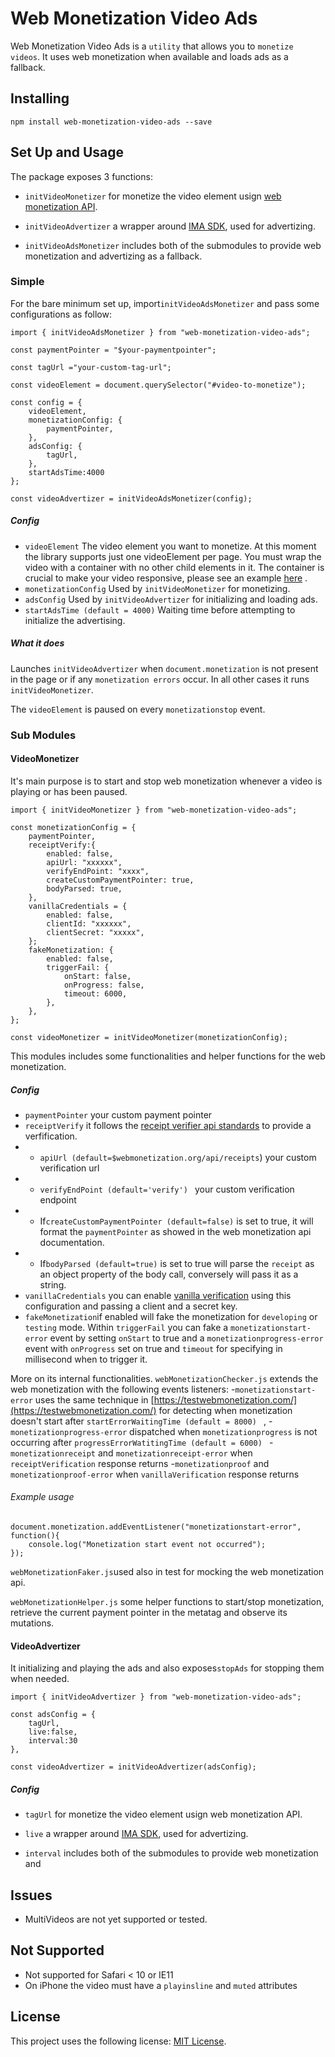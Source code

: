 # Web Monetization Video Ads

Web Monetization Video Ads is a `utility` that allows you to `monetize videos`.
It uses web monetization when available and loads ads as a fallback.

## Installing
```
npm install web-monetization-video-ads --save
```
## Set Up and Usage

The package exposes 3 functions:

-  `initVideoMonetizer` for monetize the video element usign [web monetization API](https://webmonetization.org/).

-  `initVideoAdvertizer` a wrapper around [IMA SDK](https://developers.google.com/interactive-media-ads/docs/sdks/html5/client-side), used for advertizing.

-  `initVideoAdsMonetizer` includes both of the submodules to provide web monetization and advertizing as a fallback.

### Simple

For the bare minimum set up, import`initVideoAdsMonetizer` and pass some configurations as follow:
```
import { initVideoAdsMonetizer } from "web-monetization-video-ads";

const paymentPointer = "$your-paymentpointer";

const tagUrl ="your-custom-tag-url";

const videoElement = document.querySelector("#video-to-monetize");

const config = {
	videoElement,
	monetizationConfig: {
		paymentPointer,
	},
	adsConfig: {
		tagUrl,
	},
	startAdsTime:4000  
};

const videoAdvertizer = initVideoAdsMonetizer(config);
```
##### Config
-  `videoElement`  The video element you want to monetize. At this moment the library supports just one videoElement per page. You must wrap the video with a container with no other child elements in it. The container is crucial to make your video responsive, please see an example [here](https://css-tricks.com/fluid-width-video/) . 
-  `monetizationConfig` Used by `initVideoMonetizer` for monetizing.
-  `adsConfig` Used by `initVideoAdvertizer` for initializing and loading ads.
- `startAdsTime (default = 4000)` Waiting time before attempting to initialize the advertising.

##### What it does
Launches `initVideoAdvertizer` when `document.monetization` is not present in the page or if any `monetization errors` occur.  In all other cases it runs `initVideoMonetizer`.

 The `videoElement` is paused on every `monetizationstop` event.

### Sub Modules

#### VideoMonetizer

It's main purpose is to start and stop web monetization whenever a video is playing or has been paused.
```
import { initVideoMonetizer } from "web-monetization-video-ads";

const monetizationConfig = {
	paymentPointer,
	receiptVerify:{
		enabled: false,
		apiUrl: "xxxxxx",
		verifyEndPoint: "xxxx",
		createCustomPaymentPointer: true,
		bodyParsed: true,
	},
	vanillaCredentials = {
		enabled: false,
		clientId: "xxxxxx",
		clientSecret: "xxxxx",
	};
	fakeMonetization: {
		enabled: false,
		triggerFail: {
			onStart: false,
			onProgress: false,
			timeout: 6000,
		},
	},
};

const videoMonetizer = initVideoMonetizer(monetizationConfig);
```
This modules includes some functionalities and helper functions for the web monetization.

##### Config
-  `paymentPointer` your custom payment pointer
-  `receiptVerify` it follows the [receipt verifier api standards](https://webmonetization.org/docs/receipt-verifier) to provide a verfification.
- - `apiUrl (default=$webmonetization.org/api/receipts`)  your custom verification url
- - `verifyEndPoint (default='verify') `  your custom verification endpoint
- - If`createCustomPaymentPointer (default=false)` is set to true, it will format the `paymentPointer` as showed in the web monetization api documentation.
- - If`bodyParsed (default=true)` is set to true will parse the `receipt` as an object property of the body call, conversely will pass it as a string.
-  `vanillaCredentials` you can enable [vanilla verification](https://vanilla.so/) using this configuration and passing a client and a secret key.
-  `fakeMonetization`if enabled will fake the monetization for `developing` or `testing` mode. Within `triggerFail` you can fake a `monetizationstart-error`  event by setting `onStart` to true and a `monetizationprogress-error` event with `onProgress` set on true and  `timeout` for specifying in millisecond when to trigger it.

More on its internal functionalities.
`webMonetizationChecker.js` extends the web monetization with the following events listeners:
-`monetizationstart-error` uses the same technique in [https://testwebmonetization.com/](https://testwebmonetization.com/) for detecting when monetization doesn't start after `startErrorWaitingTime (default = 8000) ` ,
-`monetizationprogress-error`  dispatched when `monetizationprogress` is not occurring after `progressErrorWatitingTime (default = 6000) `
-`monetizationreceipt`  and `monetizationreceipt-error` when `receiptVerification` response returns 
-`monetizationproof`  and `monetizationproof-error` when `vanillaVerification` response returns  

###### Example usage 
```
document.monetization.addEventListener("monetizationstart-error", function(){
	console.log("Monetization start event not occurred");
});
```
`webMonetizationFaker.js`used also in test for mocking the web monetization api.

`webMonetizationHelper.js` some helper functions to start/stop monetization, retrieve the current payment pointer in the metatag and observe its mutations.

#### VideoAdvertizer

It  initializing and playing the ads and also exposes`stopAds` for stopping them when needed.
```
import { initVideoAdvertizer } from "web-monetization-video-ads";

const adsConfig = {
	tagUrl,
	live:false,
	interval:30
},  

const videoAdvertizer = initVideoAdvertizer(adsConfig);
```
##### Config
-  `tagUrl` for monetize the video element usign web monetization API.

-  `live` a wrapper around [IMA SDK](https://developers.google.com/interactive-media-ads/docs/sdks/html5/client-side), used for advertizing.

-  `interval` includes both of the submodules to provide web monetization and

## Issues
- MultiVideos are not yet supported or tested. 
## Not Supported
- Not supported for Safari < 10 or IE11 
- On iPhone the video must have a `playinsline` and `muted` attributes
## License
This project uses the following license: [MIT License](https://github.com/Vivid-IOV-Labs/web-monetisation-video-ads/blob/main/LICENSE.md).
